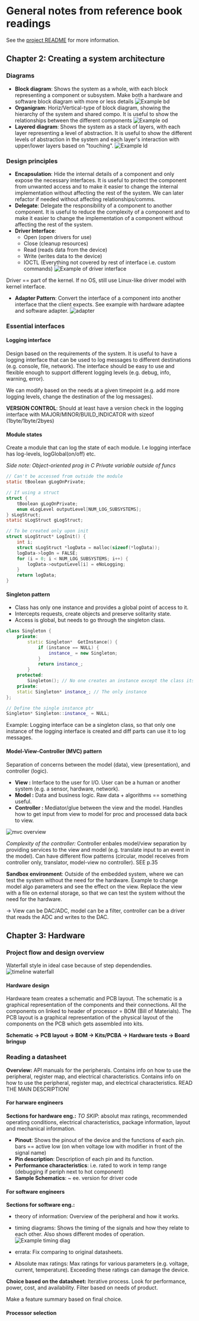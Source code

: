 # General notes from reference book readings
See the [project README](../README.md) for more information.

## Chapter 2: Creating a system architecture
### Diagrams
- **Block diagram**: Shows the system as a whole, with each block representing a component or subsystem. Make both a hardware and software block diagram with more or less details
![Example bd](./img/block_diagram.jpg)
- **Organigram**: Horiz/Vertical-type of block diagram, showing the hierarchy of the system and shared compo. It is useful to show the relationships between the different components
![Example od](./img/org_diagram.jpg)
- **Layered diagram**: Shows the system as a stack of layers, with each layer representing a level of abstraction. It is useful to show the different levels of abstraction in the system and each layer's interaction with upper/lower layers based on "touching".
![Example ld](./img/soft_layering_diag.jpg)
### Design principles
- **Encapsulation**: Hide the internal details of a component and only expose the necessary interfaces. It is useful to protect the component from unwanted access and to make it easier to change the internal implementation without affecting the rest of the system.
We can later refactor if needed without affecting relationships/comms.
- **Delegate**: Delegate the responsibility of a component to another component. It is useful to reduce the complexity of a component and to make it easier to change the implementation of a component without affecting the rest of the system.
- **Driver Interface**:
    - Open (open drivers for use)
    - Close (cleanup resources)
    - Read (reads data from the device)
    - Write (writes data to the device)
    - IOCTL (Everything not covered by rest of interface i.e. custom commands)
![Example of driver interface](./img/interfaces_example.jpg)

Driver == part of the kernel. If no OS, still use Linux-like driver model with kernel interface.
- **Adapter Pattern**: Convert the interface of a component into another interface that the client expects. See example with hardware adaptee and software adapter.
![adapter](./img/adapter_pattern.jpg)

### Essential interfaces
#### Logging interface
Design based on the requirements of the system. It is useful to have a logging interface that can be used to log messages to different destinations (e.g. console, file, network). The interface should be easy to use and flexible enough to support different logging levels (e.g. debug, info, warning, error).

We can modify based on the needs at a given timepoint (e.g. add more logging levels, change the destination of the log messages).

**VERSION CONTROL**:
Should at least have a version check in the logging interface with MAJOR/MINOR/BUILD_INDICATOR with sizeof (1byte/1byte/2byes)

#### Module states
Create a module that can log the state of each module. I.e logging interface has log-levels, logGlobal(on/off) etc.

*Side note: Object-oriented prog in C*
*Private variable outside of funcs*
```c
// Can't be accessed from outside the module
static tBoolean gLogOnPrivate;

// If using a struct
struct {
    tBoolean gLogOnPrivate;
    enum eLogLevel outputLevel[NUM_LOG_SUBSYSTEMS];
} sLogStruct;
static sLogStruct gLogStruct;

// To be created only upon init
struct sLogStruct* LogInit() {
    int i;
    struct sLogStruct *logData = malloc(sizeof(*logData));
    logData->logOn = FALSE;
    for (i = 0; i < NUM_LOG_SUBSYSTEMS; i++) {
        logData->outputLevel[i] = eNoLogging;
    }
    return logData;
}
```
#### Singleton pattern
- Class has only one instance and provides a global point of access to it. 
- Intercepts requests, create objects and preserve solitarity state.
- Access is global, but needs to go through the singleton class.

```cpp
class Singleton {
    private:
        static Singleton*  GetInstance() {
            if (instance == NULL) {
                instance_ = new Singleton;
            }
            return instance_;
        }
    protected:
        Singleton(); // No one creates an instance except the class itself
    private:
    static Singleton* instance_; // The only instance
};

// Define the single instance ptr
Singleton* Singleton::instance_ = NULL;
```
Example: Logging interface can be a singleton class, so that only one instance of the logging interface is created and diff parts can use  it to log messages.

#### Model-View-Controller (MVC) pattern
Separation of concerns between the model (data), view (presentation), and controller (logic).
- **View :** Interface to the user for I/O. User can be a human or another system (e.g. a sensor, hardware, network).
- **Model :** Data and business logic. Raw data + algorithms == something useful.
- **Controller :** Mediator/glue between the view and the model. Handles how to get input from view to model for proc and processed data back to view.

![mvc overview](./img/mvc_overvview.jpg)

*Complexity of the controller:*
Controller enbales model/view separation by providing services to the view and model (e.g. translate input to an event in the model). Can have different flow patterns (circular, model receives from controller only, translator, model-view no controller). SEE p.35

**Sandbox environment**: Outside of the embedded system, where we can test the system without the need for the hardware. Example to change model algo parameters and see the effect on the view.
Replace the view with a file on external storage, so that we can test the system without the need for the hardware.

-> View can be DAC/ADC, model can be a filter, controller can be a driver that reads the ADC and writes to the DAC.

## Chapter 3: Hardware
### Project flow and design overview
Waterfall style in ideal case because of step dependendies.
![timeline waterfall](./img/waterfall_process.jpg)

#### Hardware design
Hardware team creates a schematic and PCB layout. The schematic is a graphical representation of the components and their connections. All the components on linked to header of processor = BOM (Bill of Materials). The PCB layout is a graphical representation of the physical layout of the components on the PCB which gets assembled into kits.

**Schematic -> PCB layout -> BOM -> Kits/PCBA -> Hardware tests -> Board bringup**

### Reading a datasheet

**Overview:**
API manuals for the peripherals. Contains info on how to use the peripheral, register map, and electrical characteristics. Contains info on how to use the peripheral, register map, and electrical characteristics. READ THE MAIN DESCRIPTION!

#### For harware engineers
**Sections for hardware eng.:**
*TO SKIP*:
absolut max ratings, recommended operating conditions, electrical characteristics, package information, layout and mechanical information.
- **Pinout**: 
Shows the pinout of the device and the functions of each pin. bars == active low (on when voltage low with modifier in front of the signal name)
- **Pin description**:
Description of each pin and its function.
- **Performance characteristics**:
i.e. rated to work in temp range (debugging if periph next to hot component)
- **Sample Schematics**:
~ ee. version for driver code 

#### For software engineers
**Sections for software eng.:**

- theory of information:
Overview of the peripheral and how it works.

- timing diagrams:
Shows the timing of the signals and how they relate to each other. Also shows different modes of operation.
![Example timing diag](./img/timing_diag_example.jpg)

- errata:
Fix comparing to original datasheets.

- Absolute max ratings:
Max ratings for various parameters (e.g. voltage, current, temperature). Exceeding these ratings can damage the device.

**Choice based on the datasheet:**
Iterative process. Look for performance, power, cost, and availability. Filter based on needs of product.

Make a feature summary based on final choice.

#### Processor selection
